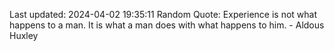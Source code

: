 Last updated: 2024-04-02 19:35:11
Random Quote: Experience is not what happens to a man. It is what a man does with what happens to him. - Aldous Huxley